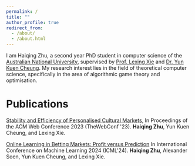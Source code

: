 ```yaml
---
permalink: /
title: ""
author_profile: true
redirect_from: 
  - /about/
  - /about.html
---
```


I am Haiqing Zhu, a second year PhD student in computer science of the [Australian National University](https://www.anu.edu.au/), supervised by [Prof. Lexing Xie](https://users.cecs.anu.edu.au/~xlx/) and [Dr. Yun Kuen Cheung](https://comp-math-econ.academy/index_.html#). My research interest lies in the field of theoretical computer science, specifically in the area of algorithmic game theory and optimisation.


Publications
======
[Stability and Efficiency of Personalised Cultural Markets](https://arxiv.org/abs/2302.06226), In Proceedings of the ACM Web Conference 2023 (TheWebConf '23). 
**Haiqing Zhu**, Yun Kuen Cheung, and Lexing Xie.  

[Online Learning in Betting Markets: Profit versus Prediction](https://arxiv.org/abs/2406.04062) In International Conference on Machine Learning 2024 (ICML'24).
**Haiqing Zhu**, Alexander Soen, Yun Kuen Cheung, and Lexing Xie. 

